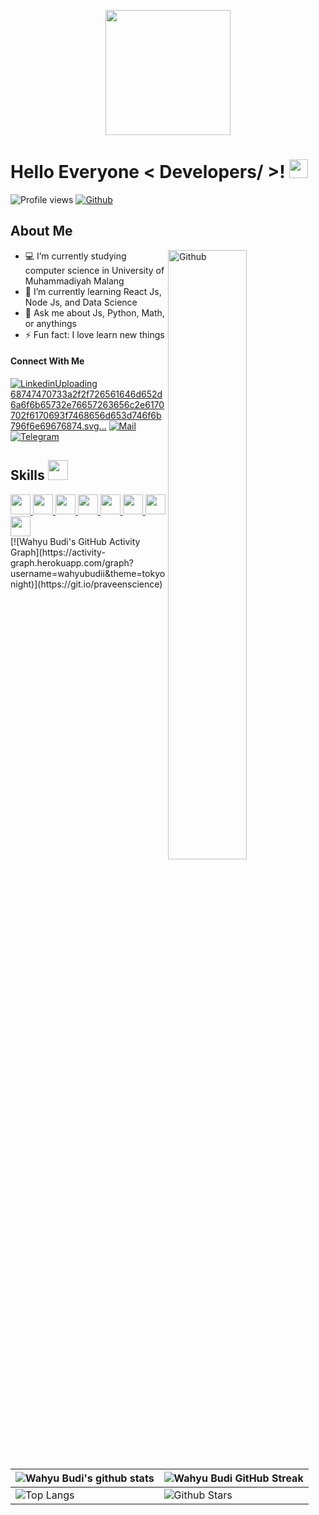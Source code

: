 <p align="center">
    <img width="200" src="https://pbs.twimg.com/media/FHNMVK5VUAEbuMd?format=jpg&name=360x360">
</p>

<h1> Hello Everyone < Developers/ >! <img src = "https://raw.githubusercontent.com/MartinHeinz/MartinHeinz/master/wave.gif" width = 30px> </h1><p align='center'></p>
  
![Profile views](https://visitor-badge.glitch.me/badge?page_id=wahyubudii.wahyubudii)
[![Github](https://img.shields.io/github/followers/wahyubudii?label=Follow&style=social)](https://github.com/wahyubudii)

<h2> About Me </h2>

<img width="50%" align="right" alt="Github" src="https://raw.githubusercontent.com/onimur/.github/master/.resources/git-header.svg" />

- 💻 I’m currently studying computer science in University of Muhammadiyah Malang
- 🌱 I’m currently learning React Js, Node Js, and Data Science
- 💬 Ask me about Js, Python, Math, or anythings
- ⚡ Fun fact: I love learn new things

<h4>Connect With Me</h4>
  
[![Linkedin](https://img.shields.io/badge/LinkedIn-0077B5?style=for-the-badge&logo=linkedin&logoColor=white)](https://www.linkedin.com/in/wahyubudiutomo/)[Uploading 68747470733a2f2f726561646d652d6a6f6b65732e76657263656c2e6170702f6170693f7468656d653d746f6b796f6e69676874.svg…]()
[![Mail](https://img.shields.io/badge/Gmail-D14836?style=for-the-badge&logo=gmail&logoColor=white)](mailto:wahyu.budi.w.b33@gmail.com)
[![Telegram](https://img.shields.io/badge/Telegram-0077B5?style=for-the-badge&logo=telegram&logoColor=white)](https://t.me/wahyubudiut)

<h2> Skills <img src = "https://media2.giphy.com/media/QssGEmpkyEOhBCb7e1/giphy.gif?cid=ecf05e47a0n3gi1bfqntqmob8g9aid1oyj2wr3ds3mg700bl&rid=giphy.gif" width = 32px> </h2>
<a href= https://github.com/Aditya664?tab=repositories&q=&type=&language=python&sort= > <img width ='32px' src ='https://raw.githubusercontent.com/rahulbanerjee26/githubAboutMeGenerator/main/icons/python.svg'> </a>
<a href= https://github.com/Aditya664?tab=repositories&q=&type=&language=javascript&sort= > <img width ='32px' src ='https://raw.githubusercontent.com/rahulbanerjee26/githubAboutMeGenerator/main/icons/javascript.svg'> </a>
<a href= https://github.com/Aditya664?tab=repositories&q=&type=&language=dart&sort= > <img width ='32px' src ='https://raw.githubusercontent.com/rahulbanerjee26/githubAboutMeGenerator/main/icons/dart.svg'> </a>
<a href= https://github.com/Aditya664?tab=repositories&q=&type=&language=reactjs&sort= > <img width ='32px' src ='https://raw.githubusercontent.com/rahulbanerjee26/githubAboutMeGenerator/main/icons/reactjs.svg'> </a>
<a href= https://github.com/Aditya664?tab=repositories&q=&type=&language=nodejs&sort= > <img width ='32px' src ='https://raw.githubusercontent.com/rahulbanerjee26/githubAboutMeGenerator/main/icons/nodejs.svg'> </a>
<a href= https://github.com/Aditya664?tab=repositories&q=&type=&language=css&sort= > <img width ='32px' src ='https://raw.githubusercontent.com/rahulbanerjee26/githubAboutMeGenerator/main/icons/css.svg'> </a>
<a href= https://github.com/Aditya664?tab=repositories&q=&type=&language=html&sort= > <img width ='32px' src ='https://raw.githubusercontent.com/rahulbanerjee26/githubAboutMeGenerator/main/icons/html.svg'> </a>
<a href= https://github.com/Aditya664?tab=repositories&q=&type=&language=flutter&sort= > <img width ='32px' src ='https://raw.githubusercontent.com/rahulbanerjee26/githubAboutMeGenerator/main/icons/flutter.svg'> </a>

<br>
[![Wahyu Budi's GitHub Activity Graph](https://activity-graph.herokuapp.com/graph?username=wahyubudii&theme=tokyonight)](https://git.io/praveenscience)

| ![Wahyu Budi's github stats](https://github-readme-stats.vercel.app/api?username=wahyubudii&show_icons=true&theme=tokyonight) | ![Wahyu Budi GitHub Streak](https://github-readme-streak-stats.herokuapp.com/?user=wahyubudii&theme=tokyonight) |
| --- | --- |
| ![Top Langs](https://github-readme-stats.vercel.app/api/top-langs/?username=wahyubudii&theme=tokyonight) | ![Github Stars](https://github-readme-stats.vercel.app/api?username=wahyubudii&show_icons=true&locale=en&count_private=true&hide_rank=true&custom_title=My%20GitHub%20Stats&disable_animations=true&theme=tokyonight) |
<br>
